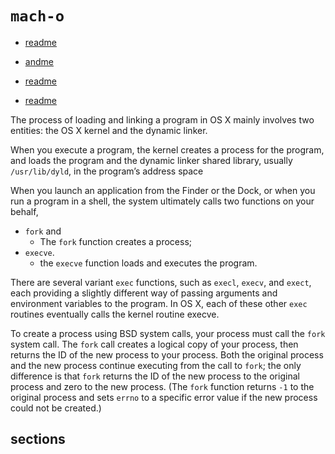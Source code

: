 # `mach-o`

* [readme](https://www.objc.io/issues/6-build-tools/mach-o-executables/)

* [andme](http://iokit.racing/machotricks.pdf)

* [readme]( https://developer.apple.com/library/archive/documentation/DeveloperTools/Conceptual/MachOTopics/1-Articles/executing_files.html#//apple_ref/doc/uid/TP40001829)

* [readme](http://blog.darlinghq.org/2018/07/mach-o-linking-and-loading-tricks.html)

The process of loading and linking a program in OS X mainly involves two
entities: the OS X kernel and the dynamic linker.

When you execute a program, the kernel creates a process for the program, and
loads the program and the dynamic linker shared library, usually `/usr/lib/dyld`,
in the program’s address space

When you launch an application from the Finder or the Dock, or when you run a
program in a shell, the system ultimately calls two functions on your behalf,

* `fork` and
  * The `fork` function creates a process;
* `execve`.
  * the `execve` function loads and executes the program.

There are several variant `exec` functions, such as
`execl`, `execv`, and `exect`, each providing a slightly different way of passing
arguments and environment variables to the program. In OS X, each of these other
`exec` routines eventually calls the kernel routine execve.

To create a process using BSD system calls, your process must call the `fork`
system call. The `fork` call creates a logical copy of your process, then returns
the ID of the new process to your process. Both the original process and the new
process continue executing from the call to `fork`; the only difference is that
`fork` returns the ID of the new process to the original process and zero to the
new process. (The `fork` function returns `-1` to the original process and sets
`errno` to a specific error value if the new process could not be created.)

## sections
